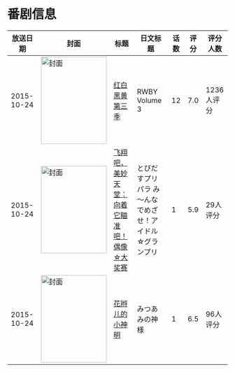 # 番剧信息

|放送日期|封面|标题|日文标题|话数|评分|评分人数|
|---|---|---|---|---|---|---|
|2015-10-24|<img src="//lain.bgm.tv/pic/cover/c/30/6c/138180_hpSyg.jpg" alt="封面" style="width:150px;height:200px;object-fit:cover;">|[红白黑黄 第三季](https://bangumi.tv/subject/138180)|RWBY Volume 3|12|7.0|1236人评分|
|2015-10-24|<img src="//lain.bgm.tv/pic/cover/c/f2/25/144511_30D3s.jpg" alt="封面" style="width:150px;height:200px;object-fit:cover;">|[飞翔吧，美妙天堂：向着它瞄准吧！偶像☆大奖赛](https://bangumi.tv/subject/144511)|とびだすプリパラ み～んなでめざせ！アイドル☆グランプリ|1|5.9|29人评分|
|2015-10-24|<img src="//lain.bgm.tv/pic/cover/c/06/89/245125_VL3Zi.jpg" alt="封面" style="width:150px;height:200px;object-fit:cover;">|[花辫儿的小神明](https://bangumi.tv/subject/245125)|みつあみの神様|1|6.5|96人评分|
